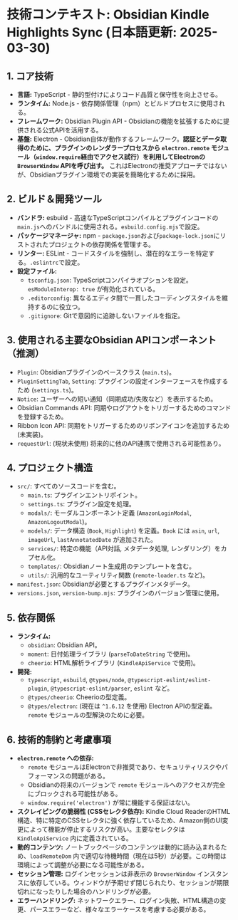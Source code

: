 # 技術コンテキスト: Obsidian Kindle Highlights Sync (日本語更新: 2025-03-30)

## 1. コア技術

*   **言語:** TypeScript - 静的型付けによりコード品質と保守性を向上させる。
*   **ランタイム:** Node.js - 依存関係管理（npm）とビルドプロセスに使用される。
*   **フレームワーク:** Obsidian Plugin API - Obsidianの機能を拡張するために提供される公式APIを活用する。
*   **基盤:** Electron - Obsidian自体が動作するフレームワーク。**認証とデータ取得のために、プラグインのレンダラープロセスから `electron.remote` モジュール（`window.require`経由でアクセス試行）を利用してElectronの`BrowserWindow` APIを呼び出す。** これはElectronの推奨アプローチではないが、Obsidianプラグイン環境での実装を簡略化するために採用。

## 2. ビルド＆開発ツール

*   **バンドラ:** esbuild - 高速なTypeScriptコンパイルとプラグインコードの`main.js`へのバンドルに使用される。`esbuild.config.mjs`で設定。
*   **パッケージマネージャ:** npm - `package.json`および`package-lock.json`にリストされたプロジェクトの依存関係を管理する。
*   **リンター:** ESLint - コードスタイルを強制し、潜在的なエラーを特定する。`.eslintrc`で設定。
*   **設定ファイル:**
    *   `tsconfig.json`: TypeScriptコンパイラオプションを設定。`esModuleInterop: true` が有効化されている。
    *   `.editorconfig`: 異なるエディタ間で一貫したコーディングスタイルを維持するのに役立つ。
    *   `.gitignore`: Gitで意図的に追跡しないファイルを指定。

## 3. 使用される主要なObsidian APIコンポーネント（推測）

*   `Plugin`: Obsidianプラグインのベースクラス (`main.ts`)。
*   `PluginSettingTab`, `Setting`: プラグインの設定インターフェースを作成するため (`settings.ts`)。
*   `Notice`: ユーザーへの短い通知（同期成功/失敗など）を表示するため。
*   Obsidian Commands API: 同期やログアウトをトリガーするためのコマンドを登録するため。
*   Ribbon Icon API: 同期をトリガーするためのリボンアイコンを追加するため (未実装)。
*   `requestUrl`: (現状未使用) 将来的に他のAPI連携で使用される可能性あり。

## 4. プロジェクト構造

*   `src/`: すべてのソースコードを含む。
    *   `main.ts`: プラグインエントリポイント。
    *   `settings.ts`: プラグイン設定を処理。
    *   `modals/`: モーダルコンポーネント定義 (`AmazonLoginModal`, `AmazonLogoutModal`)。
    *   `models/`: データ構造 (`Book`, `Highlight`) を定義。`Book` には `asin`, `url`, `imageUrl`, `lastAnnotatedDate` が追加された。
    *   `services/`: 特定の機能（API対話, メタデータ処理, レンダリング）をカプセル化。
    *   `templates/`: Obsidianノート生成用のテンプレートを含む。
    *   `utils/`: 汎用的なユーティリティ関数 (`remote-loader.ts` など)。
*   `manifest.json`: Obsidianが必要とするプラグインメタデータ。
*   `versions.json`, `version-bump.mjs`: プラグインのバージョン管理に使用。

## 5. 依存関係

*   **ランタイム:**
    *   `obsidian`: Obsidian API。
    *   `moment`: 日付処理ライブラリ (`parseToDateString` で使用)。
    *   `cheerio`: HTML解析ライブラリ (`KindleApiService` で使用)。
*   **開発:**
    *   `typescript`, `esbuild`, `@types/node`, `@typescript-eslint/eslint-plugin`, `@typescript-eslint/parser`, `eslint` など。
    *   `@types/cheerio`: Cheerioの型定義。
    *   `@types/electron`: (現在は `^1.6.12` を使用) Electron APIの型定義。`remote` モジュールの型解決のために必要。

## 6. 技術的制約と考慮事項

*   **`electron.remote` への依存:**
    *   `remote` モジュールはElectronで非推奨であり、セキュリティリスクやパフォーマンスの問題がある。
    *   Obsidianの将来のバージョンで `remote` モジュールへのアクセスが完全にブロックされる可能性がある。
    *   `window.require('electron')` が常に機能する保証はない。
*   **スクレイピングの脆弱性 (CSSセレクタ依存):** Kindle Cloud ReaderのHTML構造、特に特定のCSSセレクタに強く依存しているため、Amazon側のUI変更によって機能が停止するリスクが高い。主要なセレクタは `KindleApiService` 内に定義されている。
*   **動的コンテンツ:** ノートブックページのコンテンツは動的に読み込まれるため、`loadRemoteDom` 内で適切な待機時間（現在は5秒）が必要。この時間は環境によって調整が必要になる可能性がある。
*   **セッション管理:** ログインセッションは非表示の `BrowserWindow` インスタンスに依存している。ウィンドウが予期せず閉じられたり、セッションが期限切れになったりした場合のハンドリングが必要。
*   **エラーハンドリング:** ネットワークエラー、ログイン失敗、HTML構造の変更、パースエラーなど、様々なエラーケースを考慮する必要がある。
